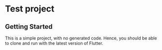 # Test project

## Getting Started

This is a simple project, with no generated code. Hence, you should be able to clone and run with the latest version of Flutter.
